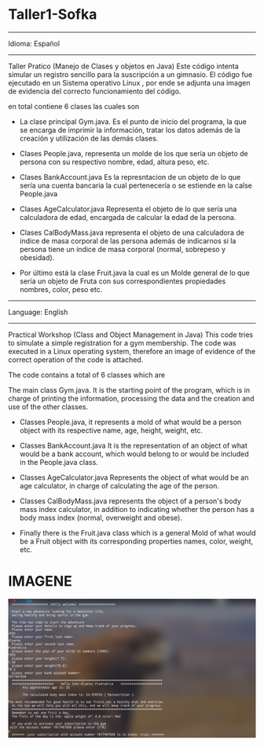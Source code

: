 # Taller1-Sofka

*******************
Idioma: Español 
*******************

Taller Pratico (Manejo de Clases y objetos en Java)
Este código intenta simular un registro sencillo para la suscripción a un gimnasio.
El código fue ejecutado en un Sistema operativo Linux , por ende se adjunta una imagen de evidencia del correcto funcionamiento del código.

en total contiene 6 clases las cuales son

* La clase principal Gym.java. Es el punto de inicio del programa, la que se encarga de imprimir la información, tratar los datos además de la creación y utilización de las demás clases.

* Clases People.java, representa un molde de los que sería un objeto de persona con su respectivo nombre, edad, altura peso, etc.

* Clases BankAccount.java Es la represntacion de un objeto de lo que sería una cuenta bancaria la cual pertenecería o se estiende en la calse People.java

* Clases AgeCalculator.java Representa el objeto de lo que sería una calculadora de edad, encargada de calcular la edad de la persona.

* Clases CalBodyMass.java representa el objeto de una calculadora de índice de masa corporal de las persona además de indicarnos si la persona tiene un índice de masa corporal (normal, sobrepeso y obesidad).

* Por último está la clase Fruit.java la cual es un Molde general de lo que sería un objeto de Fruta con sus correspondientes propiedades nombres, color, peso etc.



*********************
Language: English 
*********************

Practical Workshop (Class and Object Management in Java)
This code tries to simulate a simple registration for a gym membership.
The code was executed in a Linux operating system, therefore an image of evidence of the correct operation of the code is attached.

The code contains a total of 6 classes which are 

The main class Gym.java. It is the starting point of the program, which is in charge of printing the information, processing the data and the creation and use of the other classes.
 
* Classes People.java, it represents a mold of what would be a person object with its respective name, age, height, weight, etc.

* Classes BankAccount.java It is the representation of an object of what would be a bank account, which would belong to or would be included in the People.java class.

* Classes AgeCalculator.java Represents the object of what would be an age calculator, in charge of calculating the age of the person.

* Classes CalBodyMass.java represents the object of a person's body mass index calculator, in addition to indicating whether the person has a body mass index (normal, overweight and obese).

* Finally there is the Fruit.java class which is a general Mold of what would be a Fruit object with its corresponding properties names, color, weight, etc.

# IMAGENE

<a href="url"><img src="https://github.com/JohnEstebanAP/Taller1-Sofka/blob/main/Taller.png?raw=true" align="center" ></a>
